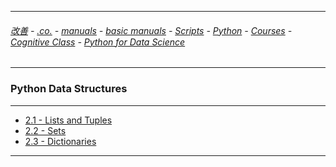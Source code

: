 
---

###### [改善](https://github.com/ttltrk/0C/blob/master/README.MD) - [.co.](https://github.com/ttltrk/PRG/blob/master/CODING.MD) - [manuals](https://github.com/ttltrk/PRG/blob/master/MAN.MD) - [basic manuals](https://github.com/ttltrk/PRG/blob/master/MANUALS.MD) - [Scripts](https://github.com/ttltrk/PRG/blob/master/PY/DOC/SC/SC.MD) - [Python](https://github.com/ttltrk/PRG/blob/master/PY/DOC/OPYM/OPYM.MD) - [Courses](https://github.com/ttltrk/PRG/blob/master/PY/DOC/OPYM/13/COURSES.MD) - [Cognitive Class](https://github.com/ttltrk/PRG/blob/master/PY/DOC/OPYM/13/07/CC.MD) - [Python for Data Science](https://github.com/ttltrk/PRG/blob/master/PY/DOC/OPYM/13/07/MAN/MAN.MD)

---

### Python Data Structures

---

* [2.1 - Lists and Tuples](https://github.com/ttltrk/PRG/blob/master/PY/DOC/OPYM/13/07/MAN/02/21/21.MD)
* [2.2 - Sets](https://github.com/ttltrk/PRG/blob/master/PY/DOC/OPYM/13/07/MAN/02/22/22.MD)
* [2.3 - Dictionaries](https://github.com/ttltrk/PRG/blob/master/PY/DOC/OPYM/13/07/MAN/02/23/23.MD)

---
